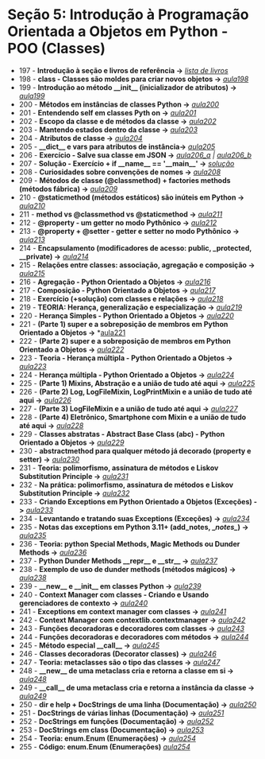 # Seção 5: Introdução à Programação Orientada a Objetos em Python - POO (Classes)

- 197 - **Introdução à seção e livros de referência ->** *[lista de livros](https://pastelink.net/livrosreferencias)*
- 198 - **class - Classes são moldes para criar novos objetos ->** *[aula198](aula198.py)*
- 199 - **Introdução ao método \_\_init\_\_ (inicializador de atributos) ->** *[aula199](aula199.py)*
- 200 - **Métodos em instâncias de classes Python ->** *[aula200](aula200.py)*
- 201 - **Entendendo self em classes Pyth on ->** *[aula201](aula201.py)*
- 202 - **Escopo da classe e de métodos da classe ->** *[aula202](aula202.py)*
- 203 - **Mantendo estados dentro da classe ->** *[aula203](aula203.py)*
- 204 - **Atributos de classe ->** *[aula204](aula204.py)*
- 205 - **\_\_dict\_\_ e vars para atributos de instância->** *[aula205](aula205.py)*
- 206 - **Exercício - Salve sua classe em JSON ->** *[aula206_a](aula206_a.py) | [aula206_b](aula206_b.py)*
- 207 - **Solução - Exercício + if \_\_name\_\_ == '\_\_main\_\_' ->** *[solução](https://github.com/luizomf/cursopython2023/commit/b6bb18596906ca25bfc460f672082a4e744909d2)*
- 208 - **Curiosidades sobre convenções de nomes ->** *[aula208](aula208.md)*
- 209 - **Métodos de classe (@classmethod) + factories methods (métodos fábrica) ->** *[aula209](aula209.py)*
- 210 - **@staticmethod (métodos estáticos) são inúteis em Python ->** *[aula210](aula210.py)*
- 211 - **method vs @classmethod vs @staticmethod ->** *[aula211](aula211.py)*
- 212 - **@property - um getter no modo Pythônico ->** *[aula212](aula212.py)*
- 213 - **@property + @setter - getter e setter no modo Pythônico ->** *[aula213](aula213.py)*
- 214 - **Encapsulamento (modificadores de acesso: public, _protected, __private) ->** *[aula214](aula214.py)*
- 215 - **Relações entre classes: associação, agregação e composição ->** *[aula215](aula215.py)*
- 216 - **Agregação - Python Orientado a Objetos ->** *[aula216](aula216.py)*
- 217 - **Composição - Python Orientado a Objetos ->** *[aula217](aula217.py)*
- 218 - **Exercício (+solução) com classes e relações ->** *[aula218](aula218.py)*
- 219 - **TEORIA: Herança, generalização e especialização ->** *[aula219](aula219.py)*
- 220 - **Herança Simples - Python Orientado a Objetos ->** *[aula220](aula219.py)*
- 221 - **(Parte 1) super e a sobreposição de membros em Python Orientado a Objetos ->** *[aula221](aula221.py)
- 222 - **(Parte 2) super e a sobreposição de membros em Python Orientado a Objetos ->** *[aula222](aula221.py)*
- 223 - **Teoria - Herança múltipla - Python Orientado a Objetos ->** *[aula223](aula223.py)*
- 224 - **Herança múltipla - Python Orientado a Objetos ->** *[aula224](aula223.py)*
- 225 - **(Parte 1) Mixins, Abstração e a união de tudo até aqui ->** *[aula225](./aula225_228/)*
- 226 - **(Parte 2) Log, LogFileMixin, LogPrintMixin e a união de tudo até aqui ->** *[aula226](./aula225_228/)*
- 227 - **(Parte 3) LogFileMixin e a união de tudo até aqui ->** *[aula227](./aula225_228/)*
- 228 - **(Parte 4) Eletrônico, Smartphone com Mixin e a união de tudo até aqui ->** *[aula228](./aula225_228/)*
- 229 - **Classes abstratas - Abstract Base Class (abc) - Python Orientado a Objetos ->** *[aula229](aula229.py)*
- 230 - **abstractmethod para qualquer método já decorado (property e setter) ->** *[aula230](aula230.py)*
- 231 - **Teoria: polimorfismo, assinatura de métodos e Liskov Substitution Principle ->** *[aula231](aula231.py)*
- 232 - **Na prática: polimorfismo, assinatura de métodos e Liskov Substitution Principle ->** *[aula232](aula231.py)*
- 233 - **Criando Exceptions em Python Orientado a Objetos (Exceções) ->** *[aula233](aula233.py)*
- 234 - **Levantando e tratando suas Exceptions (Exceções) ->** *[aula234](aula233.py)*
- 235 - **Notas das exceptions em Python 3.11+ (add_notes, \__notes\__) ->** *[aula235](aula233.py)*
- 236 - **Teoria: python Special Methods, Magic Methods ou Dunder Methods ->** *[aula236](aula236.py)*
- 237 - **Python Dunder Methods \_\_repr\_\_ e \_\_str\_\_ ->** *[aula237](aula236.py)*
- 238 - **Exemplo de uso de dunder methods (métodos mágicos) ->** *[aula238](aula236.py)*
- 239 - **\_\_new\_\_ e \_\_init\_\_ em classes Python ->** *[aula239](aula239.py)*
- 240 - **Context Manager com classes - Criando e Usando gerenciadores de contexto ->** *[aula240](aula240.py)*
- 241 - **Exceptions em context manager com classes ->** *[aula241](aula240.py)*
- 242 - **Context Manager com contextlib.contextmanager ->** *[aula242](aula242.py)*
- 243 - **Funções decoradoras e decoradores com classes ->** *[aula243](aula243.py)*
- 244 - **Funções decoradoras e decoradores com métodos ->** *[aula244](aula243.py)*
- 245 - **Método especial \_\_call\_\_ ->** *[aula245](aula245.py)*
- 246 - **Classes decoradoras (Decorator classes) ->** *[aula246](aula246.py)*
- 247 - **Teoria: metaclasses são o tipo das classes ->** *[aula247](aula247.py)*
- 248 - **\_\_new\_\_ de uma metaclass cria e retorna a classe em si ->** *[aula248](aula247.py)*
- 249 - **\_\_call\_\_ de uma metaclass cria e retorna a instância da classe ->** *[aula249](aula247.py)*
- 250 - **dir e help + DocStrings de uma linha (Documentação) ->** *[aula250](./Documentacao/)*
- 251 - **DocStrings de várias linhas (Documentação) ->** *[aula251](./Documentacao/)*
- 252 - **DocStrings em funções (Documentação) ->** *[aula252](./Documentacao/)*
- 253 - **DocStrings em class (Documentação) ->** *[aula253](./Documentacao/)*
- 254 - **Teoria: enum.Enum (Enumerações) ->** *[aula254](aula254.py)*
- 255 - **Código: enum.Enum (Enumerações)** *[aula254](aula254.py)*


